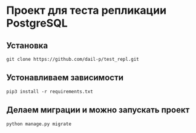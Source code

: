 # Проект для теста репликации PostgreSQL

## Установка 
```shell
git clone https://github.com/dail-p/test_repl.git
```
## Устонавливаем зависимости
```shell
pip3 install -r requirements.txt
```
## Делаем миграции и можно запускать проект
```shell
python manage.py migrate
```
